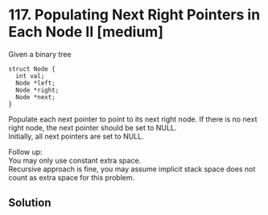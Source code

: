 # 117. Populating Next Right Pointers in Each Node II [medium]      
Given a binary tree     
```
struct Node {
  int val;
  Node *left;
  Node *right;
  Node *next;
}
```
Populate each next pointer to point to its next right node. If there is no next right node, the next pointer should be set to NULL.     
Initially, all next pointers are set to NULL.    

Follow up:     
You may only use constant extra space.     
Recursive approach is fine, you may assume implicit stack space does not count as extra space for this problem.     


## Solution     



